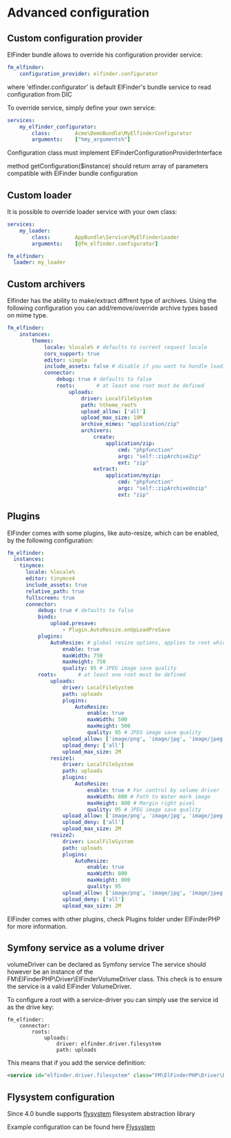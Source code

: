 # Advanced configuration

## Custom configuration provider

ElFinder bundle allows to override his configuration provider service:

```yaml
fm_elfinder:
    configuration_provider: elfinder.configurator
```
where 'elfinder.configurator' is default ElFinder's bundle service to read configuration from DIC

To override service, simply define your own service:
```yaml
services:
    my_elfinder_configurator:
        class:        Acme\DemoBundle\MyElfinderConfigurator
        arguments:    ["%my_arguments%"]
```

Configuration class must implement  ElFinderConfigurationProviderInterface

method getConfiguration($instance) should return array of parameters compatible with ElFinder bundle configuration

## Custom loader

It is possible to override loader service with your own class:

```yaml
services:
    my_loader:
        class:        AppBundle\Service\MyElFinderLoader
        arguments:    [@fm_elfinder.configurator]

fm_elfinder:
  loader: my_loader
```

## Custom archivers

Elfinder has the ability to make/extract diffrent type of archives. Using the following configuration you can add/remove/override archive types based on mime type.

```yaml
fm_elfinder:
    instances:
        themes:
            locale: %locale% # defaults to current request locale
            cors_support: true
            editor: simple
            include_assets: false # disable if you want to handle loading of the javascript and css assets yourself
            connector:
                debug: true # defaults to false
                roots:       # at least one root must be defined
                    uploads:
                        driver: LocalFileSystem
                        path: %theme_root%
                        upload_allow: ['all']
                        upload_max_size: 10M
                        archive_mimes: "application/zip"
                        archivers:
                            create:
                                application/zip:
                                    cmd: "phpfunction"
                                    argc: "self::zipArchiveZip"
                                    ext: "zip"
                            extract:
                                application/myzip:
                                    cmd: "phpfunction"
                                    argc: "self::zipArchiveUnzip"
                                    ext: "zip"
```



## Plugins

ElFinder comes with some plugins, like auto-resize, which can be enabled, by the following configuration:

```yaml
fm_elfinder:
  instances:
    tinymce:
      locale: %locale%
      editor: tinymce4
      include_assets: true
      relative_path: true
      fullscreen: true
      connector:
          debug: true # defaults to false
          binds:
              upload.presave:
                  - Plugin.AutoResize.onUpLoadPreSave
          plugins:
              AutoResize: # global resize options, applies to root which don't have his own resize configuraion
                  enable: true
                  maxWidth: 750
                  maxHeight: 750
                  quality: 95 # JPEG image save quality
          roots:       # at least one root must be defined
              uploads:
                  driver: LocalFileSystem
                  path: uploads
                  plugins:
                      AutoResize:
                          enable: true
                          maxWidth: 500
                          maxHeight: 500
                          quality: 95 # JPEG image save quality
                  upload_allow: ['image/png', 'image/jpg', 'image/jpeg']
                  upload_deny: ['all']
                  upload_max_size: 2M
              resize1:
                  driver: LocalFileSystem
                  path: uploads
                  plugins:
                      AutoResize:
                          enable: true # For control by volume driver
                          maxWidth: 800 # Path to Water mark image
                          maxHeight: 800 # Margin right pixel
                          quality: 95 # JPEG image save quality
                  upload_allow: ['image/png', 'image/jpg', 'image/jpeg']
                  upload_deny: ['all']
                  upload_max_size: 2M
              resize2:
                  driver: LocalFileSystem
                  path: uploads
                  plugins:
                      AutoResize:
                          enable: true
                          maxWidth: 800
                          maxHeight: 800
                          quality: 95
                  upload_allow: ['image/png', 'image/jpg', 'image/jpeg']
                  upload_deny: ['all']
                  upload_max_size: 2M
```

ElFinder comes with other plugins, check Plugins folder under ElFinderPHP for more information.

## Symfony service as a volume driver

volumeDriver can be declared as Symfony service
The service should however be an instance of the FM\ElFinderPHP\Driver\ElFinderVolumeDriver class. This check is to
ensure the service is a valid ElFinder VolumeDriver.

To configure a root with a service-driver you can simply use the service id as the drive key:

```
fm_elfinder:
    connector:
        roots:
            uploads:
                driver: elfinder.driver.filesystem
                path: uploads
```

This means that if you add the service definition:

```xml
<service id="elfinder.driver.filesystem" class="FM\ElFinderPHP\Driver\ElFinderVolumeLocalFileSystem" />
```

## Flysystem configuration

Since 4.0 bundle supports [flysystem](https://github.com/thephpleague/flysystem) filesystem abstraction library

Example configuration can be found here [Flysystem](/Resources/doc/flysystem.md)

